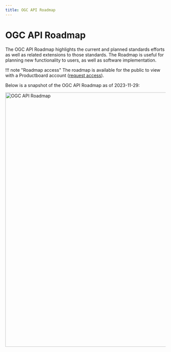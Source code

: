 ```yaml
---
title: OGC API Roadmap
---
```


# OGC API Roadmap

The OGC API Roadmap highlights the current and planned standards efforts as well as related extensions to those standards.  The Roadmap
is useful for planning new functionality to users, as well as software implementation.

!!! note "Roadmap access"
    The roadmap is available for the public to view with a Productboard account ([request access](https://docs.google.com/forms/d/e/1FAIpQLSemz424GjJC6gkLvFSA7-J7gaz1ds0bzutJJcNRsSae0gLMSg/viewform)).

Below is a snapshot of the OGC API Roadmap as of 2023-11-29:

<a target="roadmap" href="../assets/images/ogcapi-roadmap.png"><img src="../assets/images/ogcapi-roadmap.png" alt="OGC API Roadmap" style="width:800px;"/></a>
